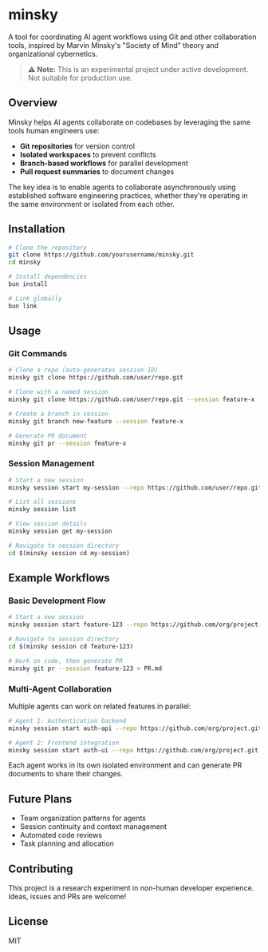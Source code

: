 # minsky

A tool for coordinating AI agent workflows using Git and other collaboration tools, inspired by Marvin Minsky's "Society of Mind" theory and organizational cybernetics.

> **⚠️ Note:** This is an experimental project under active development. Not suitable for production use.

## Overview

Minsky helps AI agents collaborate on codebases by leveraging the same tools human engineers use:

- **Git repositories** for version control
- **Isolated workspaces** to prevent conflicts
- **Branch-based workflows** for parallel development
- **Pull request summaries** to document changes

The key idea is to enable agents to collaborate asynchronously using established software engineering practices, whether they're operating in the same environment or isolated from each other.

## Installation

```bash
# Clone the repository
git clone https://github.com/yourusername/minsky.git
cd minsky

# Install dependencies
bun install

# Link globally
bun link
```

## Usage

### Git Commands

```bash
# Clone a repo (auto-generates session ID)
minsky git clone https://github.com/user/repo.git

# Clone with a named session
minsky git clone https://github.com/user/repo.git --session feature-x

# Create a branch in session
minsky git branch new-feature --session feature-x

# Generate PR document
minsky git pr --session feature-x
```

### Session Management

```bash
# Start a new session
minsky session start my-session --repo https://github.com/user/repo.git

# List all sessions
minsky session list

# View session details
minsky session get my-session

# Navigate to session directory
cd $(minsky session cd my-session)
```

## Example Workflows

### Basic Development Flow

```bash
# Start a new session
minsky session start feature-123 --repo https://github.com/org/project.git

# Navigate to session directory
cd $(minsky session cd feature-123)

# Work on code, then generate PR
minsky git pr --session feature-123 > PR.md
```

### Multi-Agent Collaboration

Multiple agents can work on related features in parallel:

```bash
# Agent 1: Authentication backend
minsky session start auth-api --repo https://github.com/org/project.git

# Agent 2: Frontend integration
minsky session start auth-ui --repo https://github.com/org/project.git
```

Each agent works in its own isolated environment and can generate PR documents to share their changes.

## Future Plans

- Team organization patterns for agents
- Session continuity and context management
- Automated code reviews
- Task planning and allocation

## Contributing

This project is a research experiment in non-human developer experience. Ideas, issues and PRs are welcome!

## License

MIT
